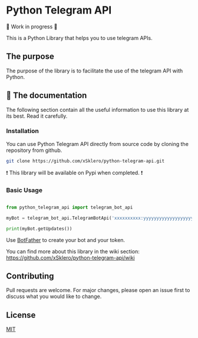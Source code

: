 # Python Telegram API

🚧 Work in progress 🚧

This is a Python Library that helps you to use telegram APIs.

## The purpose

The purpose of the library is to facilitate the use of the telegram API with Python.

## 📘 The documentation
The following section contain all the useful information to use this library at its best. Read it carefully.

### Installation
You can use Python Telegram API directly from source code by cloning the repository from github.

```bash
git clone https://github.com/xSklero/python-telegram-api.git
```


❗ This library will be available on Pypi when completed. ❗

### Basic Usage

```python

from python_telegram_api import telegram_bot_api

myBot = telegram_bot_api.TelegramBotApi('xxxxxxxxxx:yyyyyyyyyyyyyyyyyyyyyyyyyyyyyyyyyyy')

print(myBot.getUpdates())

```

Use [BotFather](https://core.telegram.org/bots#6-botfather) to create your bot and your token.

You can find more about this library in the wiki section: https://github.com/xSklero/python-telegram-api/wiki

## Contributing
Pull requests are welcome. For major changes, please open an issue first to discuss what you would like to change.

## License
[MIT](https://choosealicense.com/licenses/mit/)